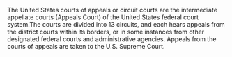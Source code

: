 The United States courts of appeals or circuit courts are the intermediate appellate courts (Appeals Court) of the United States federal court system.The courts are divided into 13 circuits, and each hears appeals from the district courts within its borders, or in some instances from other designated federal courts and administrative agencies. Appeals from the courts of appeals are taken to the U.S. Supreme Court.
